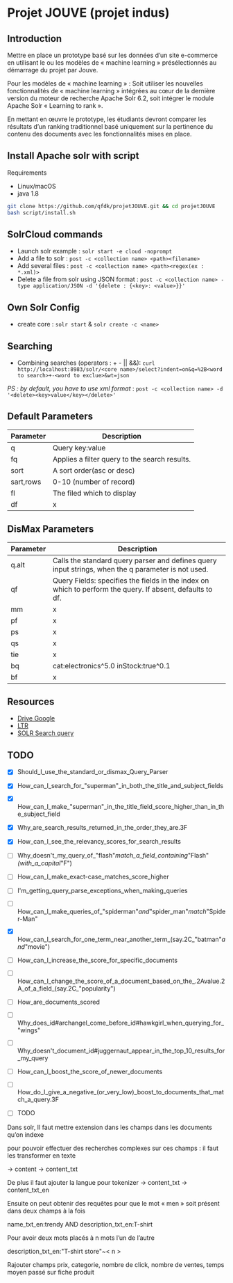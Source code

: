 # Projet JOUVE (projet indus)

## Introduction

Mettre en place un prototype basé sur les données d’un site e-commerce en utilisant le ou les modèles de « machine learning » présélectionnés au démarrage du projet par Jouve.

Pour les modèles de « machine learning » : Soit utiliser les nouvelles fonctionnalités de « machine learning » intégrées au cœur de la dernière version du moteur de recherche Apache Solr  6.2, soit intégrer le module Apache Solr « Learning to rank ».

En mettant en œuvre le prototype, les étudiants devront comparer les résultats d’un ranking traditionnel basé uniquement sur la pertinence du contenu des documents avec les fonctionnalités mises en place.

## Install Apache solr with script

Requirements
  - Linux/macOS
  - java 1.8

```bash
git clone https://github.com/qfdk/projetJOUVE.git && cd projetJOUVE
bash script/install.sh
```

## SolrCloud commands

- Launch solr example : `solr start -e cloud -noprompt`
- Add a file to solr : `post -c <collection name> <path><filename>`
- Add several files : `post -c <collection name> <path><regex(ex : *.xml)>`
- Delete a file from solr using JSON format : `post -c <collection name> -type application/JSON -d '{delete : {<key>: <value>}}'`

## Own Solr Config

- create core : `solr start` & `solr create -c <name>`

## Searching

- Combining searches (operators : + - || &&): `curl http://localhost:8983/solr/<core name>/select?indent=on&q=%2B<word to search>+-<word to exclue>&wt=json`

*PS : by default, you have to use xml format* : `post -c <collection name> -d '<delete><key>value</key></delete>'`

## Default Parameters

|Parameter | Description|
|----------|------------|
|q|Query key:value|
|fq|Applies a filter query to the search results.|
|sort| A sort order(asc or desc)|
|sart,rows|0-10 (number of record)|
|fl|The filed  which to display|
|df|x|

## DisMax Parameters

|Parameter | Description|
|----------|------------|
|q.alt|Calls the standard query parser and defines query input strings, when the q parameter is not used.|
|qf|Query Fields: specifies the fields in the index on which to perform the query. If absent, defaults to df.|
|mm|x|
|pf|x|
|ps|x|
|qs|x|
|tie|x|
|bq|cat:electronics^5.0 inStock:true^0.1|
|bf|x|

## Resources

- [Drive Google](https://drive.google.com/open?id=0B4HJ5bjgQWb-XzNKLWNCdDdKSHc)
- [LTR](https://lucidworks.com/blog/2016/08/17/learning-to-rank-solr/)
- [SOLR Search query](https://cwiki.apache.org/confluence/display/solr/Searching)

## TODO

 - [x] Should_I_use_the_standard_or_dismax_Query_Parser
 - [x] How_can_I_search_for_"superman"_in_both_the_title_and_subject_fields
 - [x] How_can_I_make_"superman"_in_the_title_field_score_higher_than_in_the_subject_field
 - [x] Why_are_search_results_returned_in_the_order_they_are.3F
 - [x] How_can_I_see_the_relevancy_scores_for_search_results
 - [ ] Why_doesn't_my_query_of_"flash"_match_a_field_containing_"Flash"_(with_a_capital_"F")
 - [ ] How_can_I_make_exact-case_matches_score_higher
 - [ ] I'm_getting_query_parse_exceptions_when_making_queries
 - [ ] How_can_I_make_queries_of_"spiderman"_and_"spider_man"_match_"Spider-Man"
 - [x] How_can_I_search_for_one_term_near_another_term_(say.2C_"batman"_and_"movie")
 - [ ] How_can_I_increase_the_score_for_specific_documents
 - [ ] How_can_I_change_the_score_of_a_document_based_on_the_.2Avalue.2A_of_a_field_(say.2C_"popularity")
 - [ ] How_are_documents_scored
 - [ ] Why_does_id#archangel_come_before_id#hawkgirl_when_querying_for_"wings"
 - [ ] Why_doesn't_document_id#juggernaut_appear_in_the_top_10_results_for_my_query
 - [ ] How_can_I_boost_the_score_of_newer_documents
 - [ ] How_do_I_give_a_negative_(or_very_low)_boost_to_documents_that_match_a_query.3F
 - [ ] TODO


Dans solr, Il faut mettre extension dans les champs dans les documents qu’on indexe

pour pouvoir effectuer des recherches complexes sur ces champs : 
il faut les transformer en texte

-> content -> content_txt

De plus il faut ajouter la langue pour tokenizer
-> content_txt -> content_txt_en


Ensuite on peut obtenir des requêtes pour que le mot « men » soit présent dans deux champs à la fois

name_txt_en:trendy AND description_txt_en:T-shirt


Pour avoir deux mots placés à n mots l’un de l’autre

description_txt_en:"T-shirt store"~< n >



Rajouter champs 
prix, categorie, nombre de click, nombre de ventes, temps moyen passé sur fiche produit
